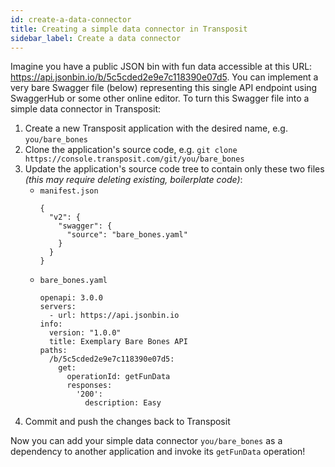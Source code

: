 ```yaml
---
id: create-a-data-connector
title: Creating a simple data connector in Transposit
sidebar_label: Create a data connector
---
```


Imagine you have a public JSON bin with fun data accessible at this URL: https://api.jsonbin.io/b/5c5cded2e9e7c118390e07d5.
You can implement a very bare Swagger file (below) representing this single API endpoint using SwaggerHub or some other online editor.
To turn this Swagger file into a simple data connector in Transposit:
1. Create a new Transposit application with the desired name, e.g. `you/bare_bones`
2. Clone the application's source code, e.g. `git clone https://console.transposit.com/git/you/bare_bones`
3. Update the application's source code tree to contain only these two files _(this may require deleting existing, boilerplate code)_:
    * `manifest.json`
        ```
        {
          "v2": {
            "swagger": {
              "source": "bare_bones.yaml"
            }
          }
        }
        ```
    * `bare_bones.yaml`
        ```
        openapi: 3.0.0
        servers:
          - url: https://api.jsonbin.io
        info:
          version: "1.0.0"
          title: Exemplary Bare Bones API
        paths:
          /b/5c5cded2e9e7c118390e07d5:
            get:
              operationId: getFunData
              responses:
                '200':
                  description: Easy
        ```
4. Commit and push the changes back to Transposit

Now you can add your simple data connector `you/bare_bones` as a dependency to another application and invoke its `getFunData` operation!

